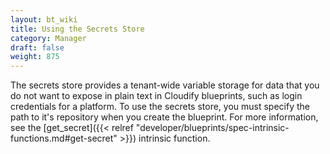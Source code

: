 ```yaml
---
layout: bt_wiki
title: Using the Secrets Store
category: Manager
draft: false
weight: 875
---
```


The secrets store provides a tenant-wide variable storage for data that you do not want to expose in plain text in Cloudify blueprints, such as login credentials for a platform. To use the secrets store, you must specify the path to it's repository when you create the blueprint. For more information, see the [get_secret]({{< relref "developer/blueprints/spec-intrinsic-functions.md#get-secret" >}}) intrinsic function.
